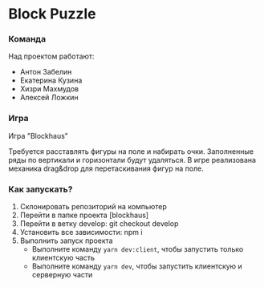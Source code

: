 # Block Puzzle

### Команда

Над проектом работают:
* Антон Забелин
* Екатерина Кузина
* Хизри Махмудов
* Алексей Ложкин

### Игра

Игра "Blockhaus"

Требуется расставлять фигуры на поле и набирать очки. Заполненные ряды по вертикали и горизонтали будут удаляться.
В игре реализована механика drag&drop для перетаскивания фигур на поле.

### Как запускать?

1. Склонировать репозиторий на компьютер
2. Перейти в папке проекта [blockhaus]
3. Перейти в ветку develop: git checkout develop
4. Установить все зависимости: npm i
5. Выполнить запуск проекта
    - Выполните команду `yarn dev:client`, чтобы запустить только клиентскую часть
    - Выполните команду `yarn dev`, чтобы запустить клиентскую и серверную части

